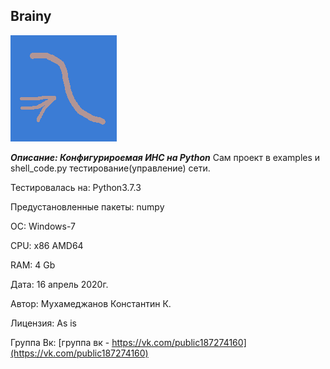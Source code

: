 
Brainy
-------

![img_nn](./logo.png)

***Описание: Конфигурироемая ИНС на Python***
Сам проект в examples и shell_code.py тестирование(управление) сети.

Тестировалась на: Python3.7.3

Предустановленные пакеты: numpy

ОС: Windows-7

CPU: x86 AMD64

RAM: 4 Gb

Дата: 16 апрель 2020г.

Автор: Мухамеджанов Константин К.

Лицензия: As is

Группа Вк: [группа вк - https://vk.com/public187274160](https://vk.com/public187274160)